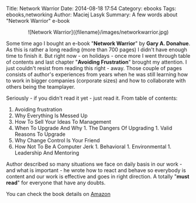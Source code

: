 Title: Network Warrior
Date: 2014-08-18 17:54
Category: ebooks
Tags: ebooks,networking
Author: Maciej Lasyk
Summary: A few words about "Network Warrior" e-book

<center>![Network Warrior]({filename}/images/networkwarrior.jpg)</center>

Some time ago I bought an e-book "**Network Warrior**" by **Gary A. Donahue**. As this
is rather a long reading (more than 700 pages) I didn't have enough time to
finish it. But right now - on holidays - once more I went through table of
contents and last chapter "**Avoiding Frustration**" brought my attention. I just couldn't
resist from reading this right - away. Those couple of pages consists of
author's experiences from years when he was still learning how to work in
bigger companies (corporate sizes) and how to collaborate with others being
the teamplayer.

Seriously - if you didn't read it yet - just read it. From table of contents:

1. Avoiding frustration
  1. Why Everything Is Messed Up
  1. How To Sell Your Ideas To Management
  1. When To Upgrade And Why
    1. The Dangers Of Upgrading
    1. Valid Reasons To Upgrade
  1. Why Change Control Is Your Friend
  1. How Not To Be A Computer Jerk
    1. Behavioral
    1. Environmental
    1. Leadership And Mentoring

Author described so many situations we face on daily basis in our work - and
what is important - he wrote how to react and behave so everybody is content
and our work is effective and goes in right direction. A totally "**must read**"
for everyone that have any doubts.

You can check the book details on [Amazon](http://www.amazon.com/Network-Warrior-Gary-A-Donahue/dp/1449387861)
